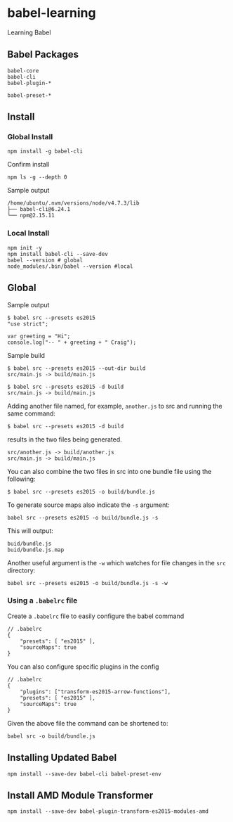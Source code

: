 # babel-learning

Learning Babel

## Babel Packages

```
babel-core
babel-cli
babel-plugin-*

babel-preset-*
```

## Install

### Global Install

```
npm install -g babel-cli
```

Confirm install

```
npm ls -g --depth 0
```

Sample output

```
/home/ubuntu/.nvm/versions/node/v4.7.3/lib
├── babel-cli@6.24.1
└── npm@2.15.11
```

### Local Install

```
npm init -y
npm install babel-cli --save-dev
babel --version # global
node_modules/.bin/babel --version #local
```

## Global 

Sample output

```
$ babel src --presets es2015
"use strict";

var greeting = "Hi";
console.log("-- " + greeting + " Craig");
```

Sample build

```
$ babel src --presets es2015 --out-dir build
src/main.js -> build/main.js
```

```
$ babel src --presets es2015 -d build
src/main.js -> build/main.js
```

Adding another file named, for example, `another.js` to src and running the same command:

```
$ babel src --presets es2015 -d build
```

results in the two files being generated.

```
src/another.js -> build/another.js
src/main.js -> build/main.js
```

You can also combine the two files in src into one bundle file using the following:

```
$ babel src --presets es2015 -o build/bundle.js
```

To generate source maps also indicate the `-s` argument:

```
babel src --presets es2015 -o build/bundle.js -s
```

This will output:

```
buid/bundle.js
buid/bundle.js.map
```

Another useful argument is the `-w` which watches for file changes in the `src` directory:


```
babel src --presets es2015 -o build/bundle.js -s -w
```

### Using a `.babelrc` file


Create a `.babelrc` file to easily configure the babel command

```
// .babelrc
{
    "presets": [ "es2015" ],
    "sourceMaps": true
}
```

You can also configure specific plugins in the config

```
// .babelrc
{
    "plugins": ["transform-es2015-arrow-functions"],
    "presets": [ "es2015" ],
    "sourceMaps": true
}
```

Given the above file the command can be shortened to:

```
babel src -o build/bundle.js
```

## Installing Updated Babel

```
npm install --save-dev babel-cli babel-preset-env
```

## Install AMD Module Transformer

```
npm install --save-dev babel-plugin-transform-es2015-modules-amd
```





